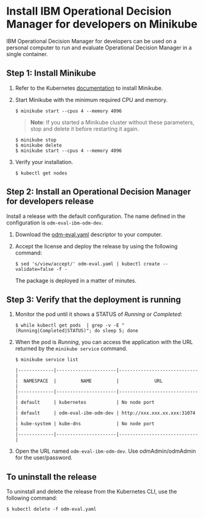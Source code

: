 # Install IBM Operational Decision Manager for developers on Minikube

IBM Operational Decision Manager for developers can be used on a personal computer to run and evaluate Operational Decision Manager in a single container.

## Step 1: Install Minikube

1. Refer to the Kubernetes [documentation](https://kubernetes.io/docs/setup/minikube/#installation) to install Minikube.

2. Start Minikube with the minimum required CPU and memory.

   ```console
   $ minikube start --cpus 4 --memory 4096
   ```

   > **Note**: If you started a Minikube cluster without these parameters, stop and delete it before restarting it again.
   ```console
   $ minikube stop
   $ minikube delete
   $ minikube start --cpus 4 --memory 4096
   ```

3. Verify your installation.

   ```console
   $ kubectl get nodes
   ```

## Step 2: Install an Operational Decision Manager for developers release

Install a release with the default configuration. The name defined in the configuration is `odm-eval-ibm-odm-dev`.

1. Download the [odm-eval.yaml](../configuration/odm-eval.yaml) descriptor to your computer.

2. Accept the license and deploy the release by using the following command:

   ```console
   $ sed 's/view/accept/' odm-eval.yaml | kubectl create --validate=false -f -
   ```

   The package is deployed in a matter of minutes.

## Step 3: Verify that the deployment is running

1. Monitor the pod until it shows a STATUS of *Running* or *Completed*:

   ```console
   $ while kubectl get pods  | grep -v -E "(Running|Completed|STATUS)"; do sleep 5; done
   ```

2. When the pod is *Running*, you can access the application with the URL returned by the `minikube service` command.

   ```console
   $ minikube service list

   |-------------|----------------------|-----------------------------|
   |  NAMESPACE  |         NAME         |             URL             |
   |-------------|----------------------|-----------------------------|
   | default     | kubernetes           | No node port                |
   | default     | odm-eval-ibm-odm-dev | http://xxx.xxx.xx.xxx:31074 |
   | kube-system | kube-dns             | No node port                |
   |-------------|----------------------|-----------------------------|
   ```

3. Open the URL named `odm-eval-ibm-odm-dev`. Use odmAdmin/odmAdmin for the user/password.

## To uninstall the release

To uninstall and delete the release from the Kubernetes CLI, use the following command:

```console
$ kubectl delete -f odm-eval.yaml
```
